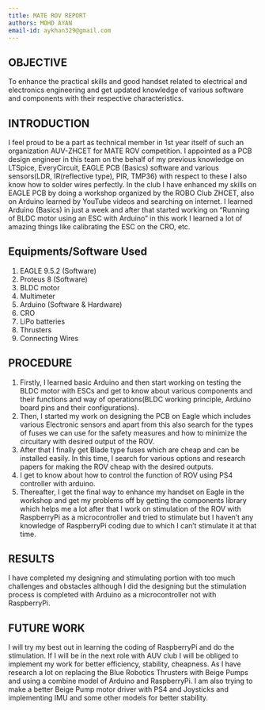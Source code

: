```yaml
---
title: MATE ROV REPORT
authors: MOHD AYAN
email-id: aykhan329@gmail.com
---
```


## OBJECTIVE

To enhance the practical skills and good handset related to electrical and electronics engineering and get updated knowledge of various software and components with their respective characteristics.

## INTRODUCTION

I feel proud to be a part as technical member in 1st year itself of such an organization AUV-ZHCET for MATE ROV competition. I appointed as a PCB design engineer in this team on the behalf of my previous knowledge on LTSpice, EveryCircuit, EAGLE PCB (Basics) software and various sensors(LDR, IR(reflective type), PIR, TMP36) with respect to these I also know how to solder wires perfectly.
In the club I have enhanced my skills on EAGLE PCB by doing a workshop organized by the ROBO Club ZHCET, also on Arduino learned by YouTube videos and searching on internet. I learned Arduino (Basics) in just a week and after that started working on “Running of BLDC motor using an ESC with Arduino” in this work I learned a lot of amazing things like calibrating the ESC on the CRO, etc.

## Equipments/Software Used

1. EAGLE 9.5.2 (Software)
2. Proteus 8 (Software)
3. BLDC motor
4. Multimeter
5. Arduino (Software & Hardware)
6. CRO
7. LiPo batteries
8. Thrusters
9. Connecting Wires

## PROCEDURE

1. Firstly, I learned basic Arduino and then start working on testing the BLDC motor with ESCs and get to know about various components and their functions and way of operations(BLDC working principle, Arduino board pins and their configurations).
2. Then, I started my work on designing the PCB on Eagle which includes various Electronic sensors and apart from this also search for the types of fuses we can use for the safety measures and how to minimize the circuitary with desired output of the ROV.
3. After that I finally get Blade type fuses which are cheap and can be installed easily. In this time, I search for various options and research papers for making the ROV cheap with the desired outputs.
4. I get to know about how to control the function of ROV using PS4 controller with arduino.
5. Thereafter, I get the final way to enhance my handset on Eagle in the workshop and get my problems off by getting the components library which helps me a lot after that I work on stimulation of the ROV with RaspberryPi as a microcontroller and tried to stimulate but I haven’t any knowledge of RaspberryPi coding due to which I can’t stimulate it at that time.

## RESULTS

I have completed my designing and stimulating portion with too much challenges and obstacles although I did the designing but the stimulation process is completed with Arduino as a microcontroller not with RaspberryPi.

## FUTURE WORK

I will try my best out in learning the coding of RaspberryPi and do the stimulation. If I will be in the next role with AUV club I will be obliged to implement my work for better efficiency, stability, cheapness. As I have research a lot on replacing the Blue Robotics Thrusters with Beige Pumps and using a combine model of Arduino and RaspberryPi. I am also trying to make a better Beige Pump motor driver with PS4 and Joysticks and implementing IMU and some other models for better stability.
